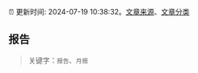 :alarm_clock: 更新时间: 2024-07-19 10:38:32。[文章来源](/README.md)、[文章分类](/TAGS.md)

## 报告


> 关键字：`报告`、`月报`




